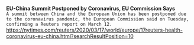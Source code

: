 **EU-China Summit Postponed by Coronavirus, EU Commission Says**\
`A summit between China and the European Union has been postponed due to the coronavirus pandemic, the European Commission said on Tuesday, confirming a Reuters report on March 12.`\
https://nytimes.com/reuters/2020/03/17/world/europe/17reuters-health-coronavirus-eu-china.html?searchResultPosition=10

